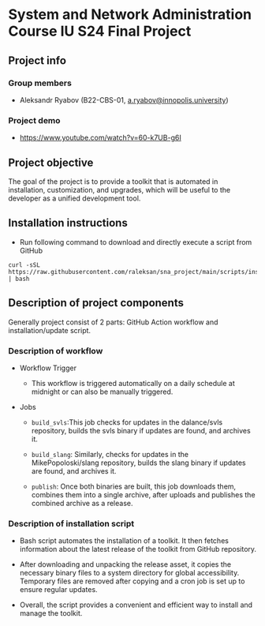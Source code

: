 # System and Network Administration Course IU S24 Final Project

## Project info

### Group members

- Aleksandr Ryabov (B22-CBS-01, [a.ryabov@innopolis.university](mailto:a.ryabov@innopolis.university))

### Project demo

- https://www.youtube.com/watch?v=60-k7UB-g6I

## Project objective

The goal of the project is to provide a toolkit that 
is automated in installation, customization, and upgrades,
which will be useful to the developer as a unified development tool.

## Installation instructions
- Run following command to download and directly execute a script from GitHub

```
curl -sSL https://raw.githubusercontent.com/raleksan/sna_project/main/scripts/install.sh | bash
```

## Description of project components

Generally project consist of 2 parts:
GitHub Action workflow and installation/update script.

### Description of workflow

- Workflow Trigger
    - This workflow is triggered automatically on a daily schedule at midnight or can also be manually triggered.

- Jobs
    - `build_svls`:This job checks for updates in the dalance/svls repository, builds the svls binary if updates are found, and archives it.
  
    - `build_slang`: Similarly, checks for updates in the MikePopoloski/slang repository, builds the slang binary if updates are found, and archives it.

    - `publish`: Once both binaries are built, this job downloads them, combines them into a single archive, after uploads and publishes the combined archive as a release.

### Description of installation script

- Bash script automates the installation of a toolkit. It then fetches information about the latest release of the toolkit from GitHub repository.
  
- After downloading and unpacking the release asset, it copies the necessary binary files to a system directory for global accessibility. Temporary files are removed after copying and a cron job is set up to ensure regular updates.

- Overall, the script provides a convenient and efficient way to install and manage the toolkit.
